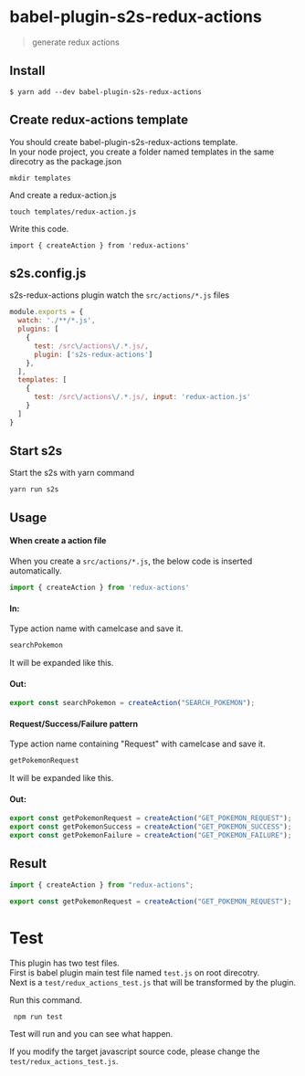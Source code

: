 # babel-plugin-s2s-redux-actions

> generate redux actions

## Install

```
$ yarn add --dev babel-plugin-s2s-redux-actions
```

## Create redux-actions template

You should create babel-plugin-s2s-redux-actions template. \
In your node project, you create a folder named templates in the same direcotry as the package.json

`mkdir templates`

And create a redux-action.js

`touch templates/redux-action.js`

Write this code.

`import { createAction } from 'redux-actions'`

## s2s.config.js

s2s-redux-actions plugin watch the `src/actions/*.js` files

```js
module.exports = {
  watch: './**/*.js',
  plugins: [
    {
      test: /src\/actions\/.*.js/,
      plugin: ['s2s-redux-actions']
    },
  ],
  templates: [
    {
      test: /src\/actions\/.*.js/, input: 'redux-action.js'
    }
  ]
}
```
## Start s2s

Start the s2s with yarn command

`yarn run s2s`

## Usage

#### When create a action file

When you create a `src/actions/*.js`, the below code is inserted automatically.

```js
import { createAction } from 'redux-actions'
```

#### In:

Type action name with camelcase and save it.

```js
searchPokemon
```

It will be expanded like this.

#### Out:

```js
export const searchPokemon = createAction("SEARCH_POKEMON");
```

#### Request/Success/Failure pattern

Type action name containing "Request" with camelcase and save it.

```js
getPokemonRequest
```

It will be expanded like this.

#### Out:

```js
export const getPokemonRequest = createAction("GET_POKEMON_REQUEST");
export const getPokemonSuccess = createAction("GET_POKEMON_SUCCESS");
export const getPokemonFailure = createAction("GET_POKEMON_FAILURE");
```


## Result

```js
import { createAction } from "redux-actions";

export const getPokemonRequest = createAction("GET_POKEMON_REQUEST");

```

# Test

This plugin has two test files. \
First is babel plugin main test file named `test.js` on root direcotry. \
Next is a `test/redux_actions_test.js` that will be transformed by the plugin. 

Run this command.

` npm run test`

Test will run and you can see what happen.

If you modify the target javascript source code, please change the `test/redux_actions_test.js`.
